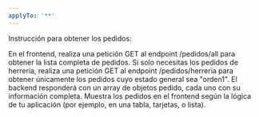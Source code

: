 ```yaml
---
applyTo: '**'
---
```

Instrucción para obtener los pedidos:

En el frontend, realiza una petición GET al endpoint /pedidos/all para obtener la lista completa de pedidos.
Si solo necesitas los pedidos de herrería, realiza una petición GET al endpoint /pedidos/herreria para obtener únicamente los pedidos cuyo estado general sea "orden1".
El backend responderá con un array de objetos pedido, cada uno con su información completa.
Muestra los pedidos en el frontend según la lógica de tu aplicación (por ejemplo, en una tabla, tarjetas, o lista).